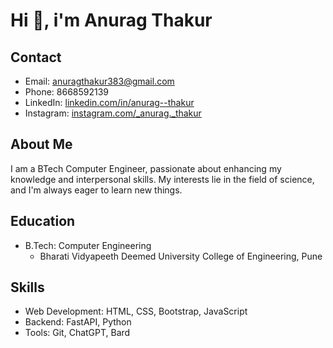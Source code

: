 #  Hi 👋, i'm Anurag Thakur

## Contact

- Email: anuragthakur383@gmail.com
- Phone: 8668592139
- LinkedIn: [linkedin.com/in/anurag--thakur](https://www.linkedin.com/in/anurag--thakur)
- Instagram: [instagram.com/_anurag._thakur](https://instagram.com/_anurag._thakur?utm_source=qr&igshid=MzNlNGNkZWQ4Mg%3D%3D)


## About Me

I am a BTech Computer Engineer, passionate about enhancing my knowledge and interpersonal skills. My interests lie in the field of science, and I'm always eager to learn new things.

## Education

- B.Tech: Computer Engineering
  - Bharati Vidyapeeth Deemed University College of Engineering, Pune
## Skills

- Web Development: HTML, CSS, Bootstrap, JavaScript
- Backend: FastAPI, Python
- Tools: Git, ChatGPT, Bard
